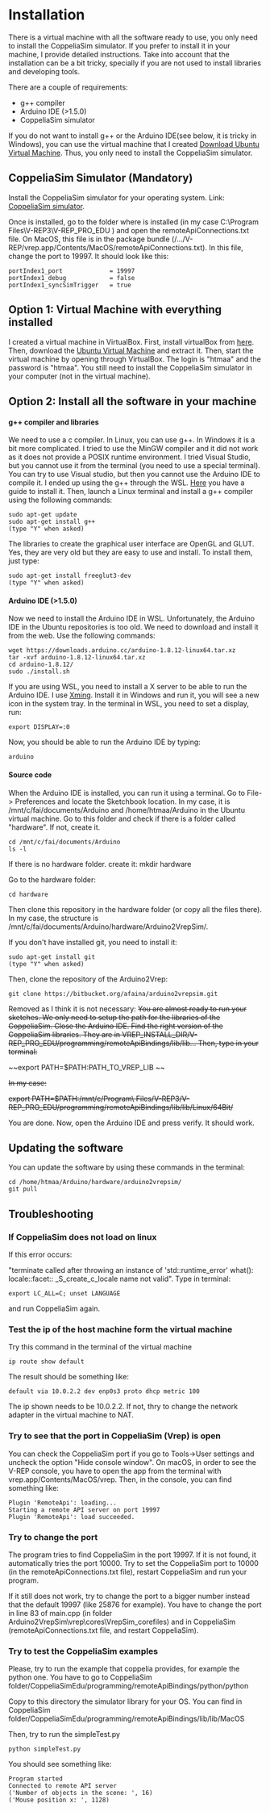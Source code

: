 # Installation #

There is a virtual machine with all the software ready to use, you only need to install the CoppeliaSim simulator. If you prefer to install it in your machine, I provide detailed instructions. Take into account that the installation can be a bit tricky, specially if you are not used to install libraries and developing tools. 


There are a couple of requirements:

* g++ compiler
* Arduino IDE (>1.5.0)
* CoppeliaSim simulator

If you do not want to install g++ or the Arduino IDE(see below, it is tricky in Windows), you can use the virtual machine that I created [Download Ubuntu Virtual Machine](https://owncloud.itu.dk/index.php/s/orL1ETlNlpRN8B8). Thus, you only need to install the CoppeliaSim simulator. 

## CoppeliaSim Simulator (Mandatory) ##

Install the CoppeliaSim simulator for your operating system. Link: [CoppeliaSim simulator](https://www.coppeliarobotics.com/). 

Once is installed, go to the folder where is installed (in my case C:\Program Files\V-REP3\V-REP_PRO_EDU ) and open the remoteApiConnections.txt file.  On MacOS, this file is in the package bundle (/.../V-REP/vrep.app/Contents/MacOS/remoteApiConnections.txt). In this file, change the port to 19997. It should look like this:

	portIndex1_port             = 19997
	portIndex1_debug            = false
	portIndex1_syncSimTrigger   = true


## Option 1: Virtual Machine with everything installed ##

I created a virtual machine in VirtualBox. First, install virtualBox from [here](https://www.virtualbox.org/). Then, download the [Ubuntu Virtual Machine](https://owncloud.itu.dk/index.php/s/orL1ETlNlpRN8B8) and extract it. Then, start the virtual machine by opening through VirtualBox. The login is "htmaa" and the password is "htmaa". You still need to install the CoppeliaSim simulator in your computer (not in the virtual machine). 

## Option 2: Install all the software in your machine ##

#### g++ compiler and libraries

We need to use a c compiler. In Linux, you can use g++. In Windows it is a bit more complicated. I tried to use the MinGW compiler and it did not work as it does not provide a POSIX runtime environment. I tried Visual Studio, but you cannot use it from the terminal (you need to use a special terminal). You can try to use Visual studio, but then you cannot use the Arduino IDE to compile it. I ended up using the g++ through the WSL. [Here](https://docs.microsoft.com/en-us/windows/wsl/install-win10) you have a guide to install it. Then, launch a Linux terminal and install a g++ compiler using the following commands: 

	sudo apt-get update
	sudo apt-get install g++
	(type "Y" when asked)

The libraries to create the graphical user interface are OpenGL and GLUT. Yes, they are very old but they are easy to use and install. To install them, just type:

	sudo apt-get install freeglut3-dev
	(type "Y" when asked)

#### Arduino IDE (>1.5.0)

Now we need to install the Arduino IDE in WSL. Unfortunately, the Arduino IDE in the Ubuntu repositories is too old. We need to download and install it from the web. Use the following commands:

	wget https://downloads.arduino.cc/arduino-1.8.12-linux64.tar.xz
	tar -xvf arduino-1.8.12-linux64.tar.xz
	cd arduino-1.8.12/
	sudo ./install.sh 

If you are using WSL, you need to install a X server to be able to run the Arduino IDE. I use [Xming](https://sourceforge.net/projects/xming/). Install it in Windows and run it, you will see a new icon in the system tray. In the terminal in WSL, you need to set a display, run:

	export DISPLAY=:0

Now, you should be able to run the Arduino IDE by typing:

	arduino

#### Source code 

When the Arduino IDE is installed, you can run it using a terminal. Go to File-> Preferences and locate the Sketchbook location. In my case, it is /mnt/c/fai/documents/Arduino and /home/htmaa/Arduino in the Ubuntu virtual machine. Go to this folder and check if there is a folder called "hardware". If not, create it. 

	cd /mnt/c/fai/documents/Arduino
	ls -l

If there is no hardware folder. create it:
	mkdir hardware

Go to the hardware folder:
	
	cd hardware 

Then clone this repository in the hardware folder (or copy all the files there). In my case, the structure is /mnt/c/fai/documents/Arduino/hardware/Arduino2VrepSim/.

If you don't have installed git, you need to install it:
	
	sudo apt-get install git
	(type "Y" when asked)

Then, clone the repository of the Arduino2Vrep:

	git clone https://bitbucket.org/afaina/arduino2vrepsim.git

Removed as I think it is not necessary:
~~You are almost ready to run your sketches. We only need to setup the path for the libraries of the CoppeliaSim. Close the Arduino IDE. Find the right version of the CoppeliaSim libraries. They are in VREP_INSTALL_DIR/V-REP_PRO_EDU/programming/remoteApiBindings/lib/lib...
Then, type in your terminal:~~

~~export PATH=$PATH:PATH_TO_VREP_LIB ~~

~~In my case:~~
	
~~export PATH=$PATH:/mnt/c/Program\ Files/V-REP3/V-REP_PRO_EDU/programming/remoteApiBindings/lib/lib/Linux/64Bit/~~

You are done. Now, open the Arduino IDE and press verify. It should work.


## Updating the software ##

You can update the software by using these commands in the terminal:

	cd /home/htmaa/Arduino/hardware/arduino2vrepsim/
	git pull

## Troubleshooting ##

### If CoppeliaSim does not load on linux

If this error occurs:  

"terminate called after throwing an instance of 'std::runtime_error' 
what():  locale::facet:: \_S\_create\_c\_locale name not valid". Type in terminal: 	
	
	export LC_ALL=C; unset LANGUAGE

and run CoppeliaSim again.


### Test the ip of the host machine form the virtual machine ###
Try this command in the terminal of the virtual machine

	ip route show default

The result should be something like:
	
	default via 10.0.2.2 dev enp0s3 proto dhcp metric 100

The ip shown needs to be 10.0.2.2. If not, thry to change the network adapter in the virtual machine to NAT.

### Try to see that the port in CoppeliaSim (Vrep) is open ###

You can check the CoppeliaSim port if you go to Tools->User settings and uncheck the option "Hide console window". On macOS, in order to see the V-REP console, you have to open the app from the terminal with vrep.app/Contents/MacOS/vrep. Then, in the console, you can find something like: 

	Plugin 'RemoteApi': loading...
	Starting a remote API server on port 19997
	Plugin 'RemoteApi': load succeeded.

### Try to change the port ###

The program tries to find CoppeliaSim in the port 19997. If it is not found, it automatically tries the port 10000. Try to set the CoppeliaSim port to 10000 (in the remoteApiConnections.txt file), restart CoppeliaSim and run your program.

If it still does not work, try to change the port to a bigger number instead that the default 19997 (like 25876 for example). You have to change the port in line 83 of main.cpp (in folder Arduino2VrepSim\vrep\cores\VrepSim_corefiles) and in CoppeliaSim (remoteApiConnections.txt file, and restart CoppeliaSim).

### Try to test the CoppeliaSim examples ###

Please, try to run the example that coppelia provides, for example the python one. You have to go to CoppeliaSim folder/CoppeliaSimEdu/programming/remoteApiBindings/python/python

Copy to this directory the simulator library for your OS. You can find in CoppeliaSim folder/CoppeliaSimEdu/programming/remoteApiBindings/lib/lib/MacOS

Then, try to run the simpleTest.py
	
	python simpleTest.py

You should see something like:

	Program started
	Connected to remote API server
	('Number of objects in the scene: ', 16)
	('Mouse position x: ', 1128)
